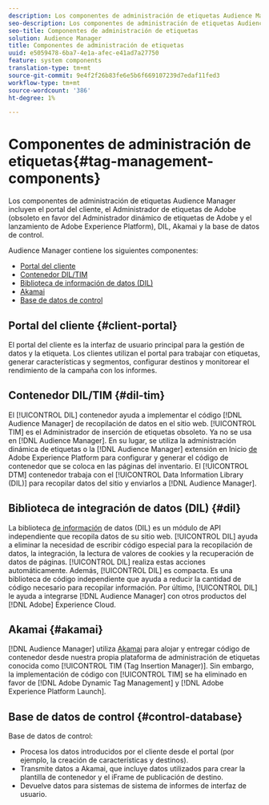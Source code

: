```yaml
---
description: Los componentes de administración de etiquetas Audience Manager incluyen el portal del cliente, el Administrador de etiquetas de Adobe (obsoleto en favor del Administrador dinámico de etiquetas de Adobe y el lanzamiento de Adobe Experience Platform), DIL, Akamai y la base de datos de control.
seo-description: Los componentes de administración de etiquetas Audience Manager incluyen el portal del cliente, el Administrador de etiquetas de Adobe (obsoleto en favor del Administrador dinámico de etiquetas de Adobe y el lanzamiento de Adobe Experience Platform), DIL, Akamai y la base de datos de control.
seo-title: Componentes de administración de etiquetas
solution: Audience Manager
title: Componentes de administración de etiquetas
uuid: e5059478-6ba7-4e1a-afec-e41ad7a27750
feature: system components
translation-type: tm+mt
source-git-commit: 9e4f2f26b83fe6e5b6f669107239d7edaf11fed3
workflow-type: tm+mt
source-wordcount: '386'
ht-degree: 1%

---
```



# Componentes de administración de etiquetas{#tag-management-components}

Los componentes de administración de etiquetas Audience Manager incluyen el portal del cliente, el Administrador de etiquetas de Adobe (obsoleto en favor del Administrador dinámico de etiquetas de Adobe y el lanzamiento de Adobe Experience Platform), DIL, Akamai y la base de datos de control.

<!-- 

c_comptag.xml

 -->

Audience Manager contiene los siguientes componentes:

* [Portal del cliente](../../reference/system-components/components-tag-management.md#client-portal)
* [Contenedor DIL/TIM](../../reference/system-components/components-tag-management.md#dil-tim)
* [Biblioteca de información de datos (DIL)](../../reference/system-components/components-tag-management.md#dil)
* [Akamai](../../reference/system-components/components-tag-management.md#akamai)
* [Base de datos de control](../../reference/system-components/components-tag-management.md#control-database)

## Portal del cliente {#client-portal}

El portal del cliente es la interfaz de usuario principal para la gestión de datos y la etiqueta. Los clientes utilizan el portal para trabajar con etiquetas, generar características y segmentos, configurar destinos y monitorear el rendimiento de la campaña con los informes.

## Contenedor DIL/TIM {#dil-tim}

El [!UICONTROL DIL] contenedor ayuda a implementar el código [!DNL Audience Manager] de recopilación de datos en el sitio web. [!UICONTROL TIM] es el Administrador de inserción de etiquetas obsoleto. Ya no se usa en [!DNL Audience Manager]. En su lugar, se utiliza la administración [](https://docs.adobe.com/content/help/en/dtm/using/dtm-home.html) dinámica de etiquetas o la [!DNL Audience Manager] extensión en Inicio [de](https://docs.adobelaunch.com/extension-reference/web/adobe-audience-manager-extension) Adobe Experience Platform para configurar y generar el código de contenedor que se coloca en las páginas del inventario. El [!UICONTROL DTM] contenedor trabaja con el [!UICONTROL Data Information Library (DIL)] para recopilar datos del sitio y enviarlos a [!DNL Audience Manager].

## Biblioteca de integración de datos (DIL) {#dil}

La biblioteca [de información](../../dil/dil-overview.md) de datos (DIL) es un módulo de API independiente que recopila datos de su sitio web. [!UICONTROL DIL] ayuda a eliminar la necesidad de escribir código especial para la recopilación de datos, la integración, la lectura de valores de cookies y la recuperación de datos de páginas. [!UICONTROL DIL] realiza estas acciones automáticamente. Además, [!UICONTROL DIL] es compacta. Es una biblioteca de código independiente que ayuda a reducir la cantidad de código necesario para recopilar información. Por último, [!UICONTROL DIL] le ayuda a integrarse [!DNL Audience Manager] con otros productos del [!DNL Adobe] Experience Cloud.

## Akamai {#akamai}

[!DNL Audience Manager] utiliza [Akamai](https://www.akamai.com/html/about/index.html) para alojar y entregar código de contenedor desde nuestra propia plataforma de administración de etiquetas conocida como [!UICONTROL TIM (Tag Insertion Manager)]. Sin embargo, la implementación de código con [!UICONTROL TIM] se ha eliminado en favor de [!DNL Adobe Dynamic Tag Management] y [!DNL Adobe Experience Platform Launch].

## Base de datos de control {#control-database}

Base de datos de control:

* Procesa los datos introducidos por el cliente desde el portal (por ejemplo, la creación de características y destinos).
* Transmite datos a Akamai, que incluye datos utilizados para crear la plantilla de contenedor y el iFrame de publicación de destino.
* Devuelve datos para sistemas de sistema de informes de interfaz de usuario.

